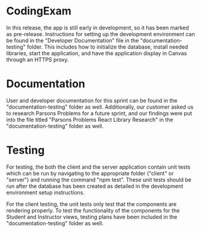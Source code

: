 # CodingExam
In this release, the app is still early in development, so it has been marked as pre-release. Instructions for setting up the development environment can be found in the "Developer Documentation" file in the "documentation-testing" folder. This includes how to initialize the database, install needed libraries, start the application, and have the application display in Canvas through an HTTPS proxy.

# Documentation
User and developer documentation for this sprint can be found in the "documentation-testing" folder as well.
Additionally, our customer asked us to research Parsons Problems for a future sprint, and our findings were put into the file titled "Parsons Problems React Library Research" in the "documentation-testing" folder as well.

# Testing
For testing, the both the client and the server application contain unit tests which can be run by navigating to the appropriate folder ("client" or "server") and running the command "npm test". These unit tests should be run after the database has been created as detailed in the development environment setup instructions.

For the client testing, the unit tests only test that the components are rendering properly. To test the functionality of the components for the Student and Instructor views, testing plans have been included in the "documentation-testing" folder as well.
